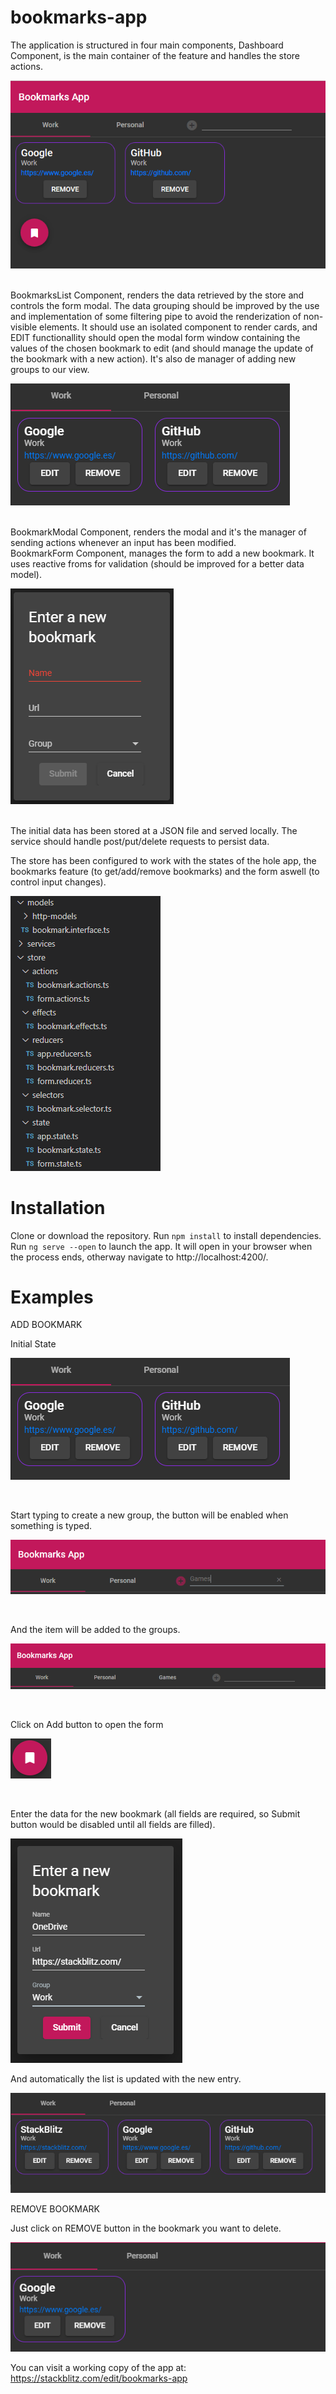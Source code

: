 # bookmarks-app

The application is structured in four main components,
  Dashboard Component, is the main container of the feature and handles the store actions.

  ![Dashboard](/src/assets/images/dashboard.png)

  </br>
  BookmarksList Component, renders the data retrieved by the store and controls the form modal. The data grouping should be improved by the use and implementation of some filtering pipe to avoid the renderization of non-visible elements.
  It should use an isolated component to render cards, and EDIT functionallity should open the modal form window containing the values of the chosen bookmark to edit (and should manage the update of the bookmark with a new action). It's also de manager of adding new groups to our view.

  ![List](/src/assets/images/list.png)

  
  </br>
  BookmarkModal Component, renders the modal and it's the manager of sending actions whenever an input has been modified.
  </br>
  BookmarkForm Component, manages the form to add a new bookmark. It uses reactive froms for validation (should be improved for a better data model).

  ![List](/src/assets/images/form-modal.png)
  
  </br>
The initial data has been stored at a JSON file and served locally. The service should handle post/put/delete requests to persist data.

The store has been configured to work with the states of the hole app, the bookmarks feature (to get/add/remove bookmarks) and the form aswell (to control input changes).

  ![List](/src/assets/images/store.png)

# Installation

Clone or download the repository.
Run <code>npm install</code> to install dependencies.
</br>
Run <code>ng serve --open</code> to launch the app. It will open in your browser when the process ends, otherway navigate to http://localhost:4200/.


# Examples

ADD BOOKMARK

Initial State

![List](/src/assets/images/list.png)

</br>

Start typing to create a new group, the button will be enabled when something is typed.

![List](/src/assets/images/new-group.png)

</br>

And the item will be added to the groups.

![List](/src/assets/images/new-group2.png)

</br>

Click on Add button to open the form

![List](/src/assets/images/add.png)

</br>

Enter the data for the new bookmark (all fields are required, so Submit button would be disabled until all fields are filled).

![List](/src/assets/images/form-filled.png)
</br>

And automatically the list is updated with the new entry.

![List](/src/assets/images/list-updated.png)
</br>

REMOVE BOOKMARK

Just click on REMOVE button in the bookmark you want to delete.

![List](/src/assets/images/list-updated-remove.png)
</br>


You can visit a working copy of the app at:
https://stackblitz.com/edit/bookmarks-app
